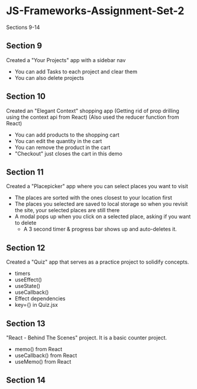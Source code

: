 # JS-Frameworks-Assignment-Set-2

Sections 9-14

## Section 9

Created a "Your Projects" app with a sidebar nav

- You can add Tasks to each project and clear them
- You can also delete projects

## Section 10

Created an "Elegant Context" shopping app
(Getting rid of prop drilling using the context api from React)
(Also used the reducer function from React)

- You can add products to the shopping cart
- You can edit the quantity in the cart
- You can remove the product in the cart
- "Checkout" just closes the cart in this demo

## Section 11

Created a "Placepicker" app where you can select places you want to visit

- The places are sorted with the ones closest to your location first
- The places you selected are saved to local storage so when you revisit the site, your selected places are still there
- A modal pops up when you click on a selected place, asking if you want to delete
  - A 3 second timer & progress bar shows up and auto-deletes it.

## Section 12

Created a "Quiz" app that serves as a practice project to solidify concepts.

- timers
- useEffect()
- useState()
- useCallback()
- Effect dependencies
- key={} in Quiz.jsx

## Section 13

"React - Behind The Scenes" project. It is a basic counter project.

- memo() from React
- useCallback() from React
- useMemo() from React

## Section 14
